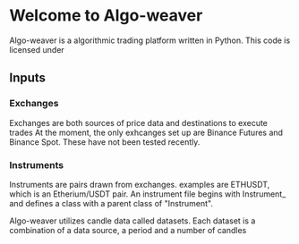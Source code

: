 # Welcome to Algo-weaver
Algo-weaver is a algorithmic trading platform written in Python.  This code is licensed under

## Inputs
### Exchanges
Exchanges are both sources of price data and destinations to execute trades
At the moment, the only exhcanges set up are Binance Futures and Binance Spot.  These have not been tested recently.

### Instruments
Instruments are pairs drawn from exchanges.  examples are ETHUSDT, which is an Etherium/USDT pair.  An instrument file begins with Instrument_ and defines a class with a parent class of "Instrument".




Algo-weaver utilizes candle data called datasets.  Each dataset is a combination of a data source, a period and a number of candles

